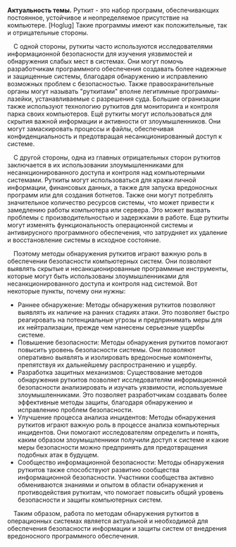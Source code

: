 **Актуальность темы.** 
Руткит - это набор программ, обеспечивающих постоянное, устойчивое и неопределяемое присутствие на компьютере. [Hoglug] Такие программы имеют как положительные, так и отрицательные стороны. 

&emsp;С одной стороны, руткиты часто используются исследователями информационной безопасности для изучения уязвимостей и обнаружения слабых мест в системах. Они могут помочь разработчикам программного обеспечения создавать более надежные и защищенные системы, благодаря обнаружению и исправлению возможных проблем с безопасностью. Также правоохранительные органы могут называть "руткитами" вполне легитимные программы-лазейки, устанавливаемые с разрешения суда. Большие огранизации также используют технологию руткитов для мониторинга и контроля парка своих компьютеров. Ещё руткиты могут использоваться для скрытия важной информации и активности от злоумышленников. Они могут замаскировать процессы и файлы, обеспечивая конфиденциальность и предотвращая несанкционированный доступ к системе.

&emsp;С другой стороны, одна из главных отрицательных сторон руткитов заключается в их использовании злоумышленниками для несанкционированного доступа и контроля над компьютерными системами. Руткиты могут использоваться для кражи личной информации, финансовых данных, а также для запуска вредоносных программ или для создания ботнетов. Также они могут потреблять значительное количество ресурсов системы, что может привести к замедлению работы компьютера или сервера. Это может вызвать проблемы с производительностью и задержками в работе. Еще руткиты могут изменять функциональность операционной системы и антивирусного программного обеспечения, что затрудняет их удаление и восстановление системы в исходное состояние. 

&emsp;Поэтому методы обнаружения руткитов играют важную роль в обеспечении безопасности компьютерных систем. Они позволяют выявлять скрытые и несанкционированные программные инструменты, которые могут быть использованы злоумышленниками для несанкционированного доступа и контроля над системой. Вот некоторые пункты, почему они нужны:

* Раннее обнаружение: Методы обнаружения руткитов позволяют выявлять их наличие на ранних стадиях атаки. Это позволяет быстро реагировать на потенциальные угрозы и предпринимать меры для их нейтрализации, прежде чем нанесены серьезные ущербы системе.
* Повышение безопасности: Методы обнаружения руткитов помогают повысить уровень безопасности системы. Они позволяют оперативно выявлять и изолировать вредоносные компоненты, препятствуя их дальнейшему распространению и ущербу.
* Разработка защитных механизмов: Существование методов обнаружения руткитов позволяет исследователям информационной безопасности анализировать и изучать уязвимости, используемые злоумышленниками. Это позволяет разработчикам создавать более эффективные методы защиты, благодаря обнаружению и исправлению проблем безопасности.
*  Улучшение процесса анализа инцидентов: Методы обнаружения руткитов играют важную роль в процессе анализа компьютерных инцидентов. Они помогают исследователям определить и понять, каким образом злоумышленники получили доступ к системе и какие меры безопасности можно предпринять для предотвращения подобных атак в будущем.
*  Сообщество информационной безопасности: Методы обнаружения руткитов также способствуют развитию сообщества информационной безопасности. Участники сообщества активно обмениваются знаниями и опытом в области обнаружения и противодействия руткитам, что помогает повысить общий уровень безопасности и защиты компьютерных систем.

&emsp;Таким образом, работа по методам обнаружения руткитов в операционных системах является актуальной и необходимой для обеспечения безопасности информации и защиты систем от внедрения вредоносного программного обеспечения.

